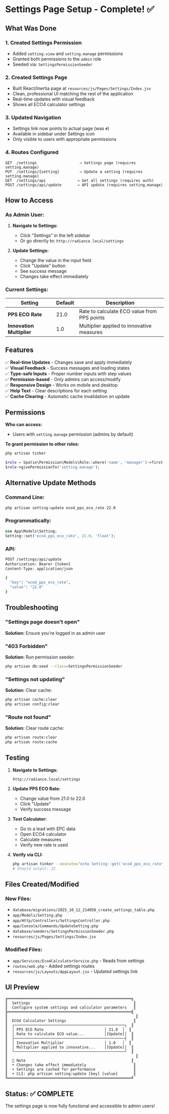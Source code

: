 # Settings Page Setup - Complete! ✅

## What Was Done

### 1. **Created Settings Permission**
- Added `setting.view` and `setting.manage` permissions
- Granted both permissions to the `admin` role
- Seeded via: `SettingsPermissionSeeder`

### 2. **Created Settings Page**
- Built React/Inertia page at `resources/js/Pages/Settings/Index.jsx`
- Clean, professional UI matching the rest of the application
- Real-time updates with visual feedback
- Shows all ECO4 calculator settings

### 3. **Updated Navigation**
- Settings link now points to actual page (was `#`)
- Available in sidebar under Settings icon
- Only visible to users with appropriate permissions

### 4. **Routes Configured**
```
GET  /settings                   → Settings page (requires setting.manage)
PUT  /settings/{setting}         → Update a setting (requires setting.manage)
GET  /settings/api              → Get all settings (requires auth)
POST /settings/api/update       → API update (requires setting.manage)
```

## How to Access

### As Admin User:
1. **Navigate to Settings:**
   - Click "Settings" in the left sidebar
   - Or go directly to: `http://radiance.local/settings`

2. **Update Settings:**
   - Change the value in the input field
   - Click "Update" button
   - See success message
   - Changes take effect immediately

### Current Settings:
| Setting | Default | Description |
|---------|---------|-------------|
| **PPS ECO Rate** | 21.0 | Rate to calculate ECO value from PPS points |
| **Innovation Multiplier** | 1.0 | Multiplier applied to innovative measures |

## Features

✅ **Real-time Updates** - Changes save and apply immediately  
✅ **Visual Feedback** - Success messages and loading states  
✅ **Type-safe Inputs** - Proper number inputs with step values  
✅ **Permission-based** - Only admins can access/modify  
✅ **Responsive Design** - Works on mobile and desktop  
✅ **Help Text** - Clear descriptions for each setting  
✅ **Cache Clearing** - Automatic cache invalidation on update  

## Permissions

**Who can access:**
- Users with `setting.manage` permission (admins by default)

**To grant permission to other roles:**
```bash
php artisan tinker
```
```php
$role = Spatie\Permission\Models\Role::where('name', 'manager')->first();
$role->givePermissionTo('setting.manage');
```

## Alternative Update Methods

### Command Line:
```bash
php artisan setting:update eco4_pps_eco_rate 22.0
```

### Programmatically:
```php
use App\Models\Setting;
Setting::set('eco4_pps_eco_rate', 22.0, 'float');
```

### API:
```bash
POST /settings/api/update
Authorization: Bearer {token}
Content-Type: application/json

{
  "key": "eco4_pps_eco_rate",
  "value": "22.0"
}
```

## Troubleshooting

### "Settings page doesn't open"
**Solution:** Ensure you're logged in as admin user

### "403 Forbidden"
**Solution:** Run permission seeder:
```bash
php artisan db:seed --class=SettingsPermissionSeeder
```

### "Settings not updating"
**Solution:** Clear cache:
```bash
php artisan cache:clear
php artisan config:clear
```

### "Route not found"
**Solution:** Clear route cache:
```bash
php artisan route:clear
php artisan route:cache
```

## Testing

1. **Navigate to Settings:**
   ```
   http://radiance.local/settings
   ```

2. **Update PPS ECO Rate:**
   - Change value from 21.0 to 22.0
   - Click "Update"
   - Verify success message

3. **Test Calculator:**
   - Go to a lead with EPC data
   - Open ECO4 calculator
   - Calculate measures
   - Verify new rate is used

4. **Verify via CLI:**
   ```bash
   php artisan tinker --execute="echo Setting::get('eco4_pps_eco_rate');"
   # Should output: 22
   ```

## Files Created/Modified

### New Files:
- `database/migrations/2025_10_12_214058_create_settings_table.php`
- `app/Models/Setting.php`
- `app/Http/Controllers/SettingsController.php`
- `app/Console/Commands/UpdateSetting.php`
- `database/seeders/SettingsPermissionSeeder.php`
- `resources/js/Pages/Settings/Index.jsx`

### Modified Files:
- `app/Services/Eco4CalculatorService.php` - Reads from settings
- `routes/web.php` - Added settings routes
- `resources/js/Layouts/AppLayout.jsx` - Updated settings link

## UI Preview

```
╔═══════════════════════════════════════════════════════╗
║  Settings                                              ║
║  Configure system settings and calculator parameters   ║
╠═══════════════════════════════════════════════════════╣
║                                                         ║
║  ECO4 Calculator Settings                              ║
║  ┌─────────────────────────────────────────────────┐  ║
║  │ PPS ECO Rate                           │ 21.0  │  ║
║  │ Rate to calculate ECO value...         │[Update]│  ║
║  ├─────────────────────────────────────────────────┤  ║
║  │ Innovation Multiplier                  │ 1.0   │  ║
║  │ Multiplier applied to innovative...    │[Update]│  ║
║  └─────────────────────────────────────────────────┘  ║
║                                                         ║
║  📝 Note                                               ║
║  • Changes take effect immediately                     ║
║  • Settings are cached for performance                 ║
║  • CLI: php artisan setting:update [key] [value]       ║
╚═══════════════════════════════════════════════════════╝
```

## Status: ✅ COMPLETE

The settings page is now fully functional and accessible to admin users!

